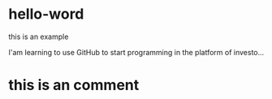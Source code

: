 # hello-word
this is an example

I'am learning to use GitHub to start programming in the platform of investo...

# this is an comment
